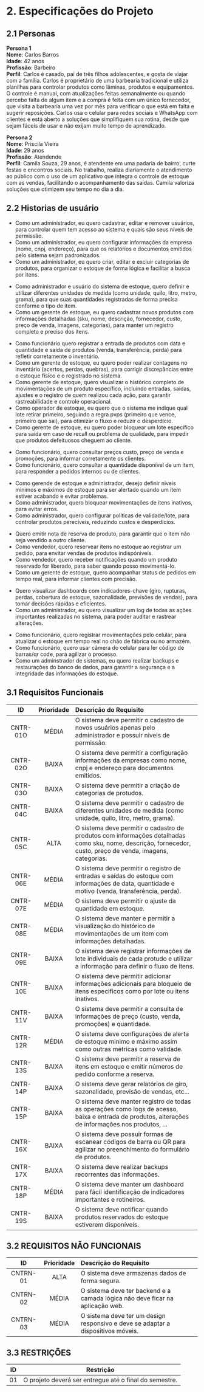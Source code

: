 # 2. Especificações do Projeto

## 2.1 Personas

**Persona 1**  
**Nome**: Carlos Barros  
**Idade**: 42 anos  
**Profissão**: Barbeiro  
**Perfil**: Carlos é casado, pai de três filhos adolescentes, e gosta de viajar com a família. Carlos é proprietário de uma barbearia tradicional e utiliza planilhas para controlar produtos como lâminas, produtos e equipamentos. O controle é manual, com atualizações feitas semanalmente ou quando percebe falta de algum item e a compra é feita com um único fornecedor, que visita a barbearia uma vez por mês para verificar o que está em falta e sugerir reposições. Carlos usa o celular para redes sociais e WhatsApp com clientes e está aberto a soluções que simplifiquem sua rotina, desde que sejam fáceis de usar e não exijam muito tempo de aprendizado.

**Persona 2**  
**Nome**: Priscila Vieira  
**Idade**: 29 anos  
**Profissão**: Atendende  
**Perfil**: Camila Souza, 29 anos, é atendente em uma padaria de bairro, curte festas e encontros sociais. No trabalho, realiza diariamente o atendimento ao público com o uso de um aplicativo que integra o controle de estoque com as vendas, facilitando o acompanhamento das saídas. Camila valoriza soluções que otimizem seu tempo no dia a dia.

## 2.2 Historias de usuário

<!-- Onboard -->
- Como um administrador, eu quero cadastrar, editar e remover usuários, para controlar quem tem acesso ao sistema e quais são seus níveis de permissão.
- Como um administrador, eu quero configurar informações da empresa (nome, cnpj, endereço), para que os relatórios e documentos emitidos pelo sistema sejam padronizados.
- Como um administrador, eu quero criar, editar e excluir categorias de produtos, para organizar o estoque de forma lógica e facilitar a busca por itens.
<!-- Cadastro -->
- Como administrador e usuário do sistema de estoque, quero definir e utilizar diferentes unidades de medida (como unidade, quilo, litro, metro, grama), para que suas quantidades registradas de forma precisa conforme o tipo de item.
- Como um gerente de estoque, eu quero cadastrar novos produtos com informações detalhadas (sku, nome, descrição, fornecedor, custo, preço de venda, imagens, categorias), para manter um registro completo e preciso dos itens.
<!-- Entrada/saida -->
- Como funcionário quero registrar a entrada de produtos com data e quantidade e saída de produtos (venda, transferência, perda) para refletir corretamente o inventário.
- Como um gerente de estoque, eu quero poder realizar contagens no inventário (acertos, perdas, quebras), para corrigir discrepâncias entre o estoque físico e o registrado no sistema.
- Como gerente de estoque, quero visualizar o histórico completo de movimentações de um produto específico, incluindo entradas, saídas, ajustes e o registro de quem realizou cada ação, para garantir rastreabilidade e controle operacional.
- Como operador de estoque, eu quero que o sistema me indique qual lote retirar primeiro, seguindo a regra pvps (primeiro que vence, primeiro que sai), para otimizar o fluxo e reduzir o desperdício.
- Como gerente de estoque, eu quero poder bloquear um lote específico para saída em caso de recall ou problema de qualidade, para impedir que produtos defeituosos cheguem ao cliente.
<!-- Consulta -->
- Como funcionário, quero consultar preços custo, preço de venda e promoções, para informar corretamente os clientes.
- Como funcionário, quero consultar a quantidade disponível de um item, para responder a pedidos internos ou de clientes.
<!-- Controle -->
- Como gerende de estoque e administrador, desejo definir niveis minimos e máximos de estoque para ser alertado quando um item estiver acabando e evitar problemas.
- Como administrador, quero bloquear movimentações de itens inativos, para evitar erros.
- Como administrador, quero configurar políticas de validade/lote, para controlar produtos perecíveis, reduzindo custos e desperdícios.
<!-- Requisições -->
- Quero emitir nota de reserva de produto, para garantir que o item não seja vendido a outro cliente.
- Como vendedor, quero reservear itens no estoque ao registrar um pedido, para envitar vendas de produtos indispóniveis.
- Como vendedor, quero receber notificações quando um produto reservado for liberado, para saber quando posso movimentá-lo.
- Como um gerente de estoque, quero acompanhar status de pedidos em tempo real, para informar clientes com precisão.
<!-- Relátorios -->
- Quero visualizar dashboards com indicadores-chave (giro, rupturas, perdas, cobertura de estoque, sazonalidade, previsões de vendas), para tomar decisões rápidas e eficientes.
- Como um administrador, eu quero visualizar um log de todas as ações importantes realizadas no sistema, para poder auditar e rastrear alterações.
<!-- Extras -->
- Como funcionário, quero registrar movimentações pelo celular, para atualizar o estoque em tempo real no chão de fábrica ou no armazém.
- Como funcionário, quero usar câmera do celular para ler código de barras/qr code, para agilizar o processo.
- Como um adminstrador de sistemas, eu quero realizar backups e restaurações do banco de dados, para garantir a segurança e a integridade das informações do estoque.

## 3.1 Requisitos Funcionais

<!--

O - Onboard - Integração inicial do sistema
C - Cadastro - Cadastro de informações no sistema
E - Entrada/Saida - Registro de movimentações no sistema
V - Consulta - Verificação de informações extras
R - Controle - Regras de controle do estoque
S - Requisições - Solicitações realizadas no sistema.
P - Relátorios - Planilhas/Reportes.
I - Conectividade - Integração com outros sistemas.
X - Extra - ...
N - Não Funcionais - Requisitos Não Funcionais

-->

| ID | Prioridade | Descrição do Requisito |
| :-: | :-: | :-- |
| CNTR-01O | MÉDIA | O sistema deve permitir o cadastro de novos usuários apenas pelo administrador e possuir niveis de permissão. |
| CNTR-02O | BAIXA | O sistema deve permitir a configuração informações da empresas como nome, cnpj e endereço para documentos emitidos. |
| CNTR-03O | BAIXA | O sistema deve permitir a criação de categorias de protudos. |
| CNTR-04C | BAIXA | O sistema deve permitir o cadastro de diferentes unidades de medida (como unidade, quilo, litro, metro, grama). |
| CNTR-05C | ALTA | O sistema deve permitir o cadastro de produtos com informações detalhadas como sku, nome, descrição, fornecedor, custo, preço de venda, imagens, categorias. |
| CNTR-06E | MÉDIA | O sistema deve permitir o registro de entradas e saídas do estoque com informações de data, quantidade e motivo (venda, transferência, perda). |
| CNTR-07E | MÉDIA | O sistema deve permitir o ajuste da quantidade em estoque. |
| CNTR-08E | MÉDIA | O sistema deve manter e permitir a visualização do histórico de movimentações de um item com informações detalhadas. |
| CNTR-09E | BAIXA | O sistema deve registrar informações de lote individuais de cada protudo e utilizar a informação para definir o fluxo de itens. |
| CNTR-10E | BAIXA | O sistema deve permitir adicionar informações adicionais para bloqueio de itens especificos como por lote ou itens inativos. |
| CNTR-11V | BAIXA | O sistema deve permitir a consulta de informações de preço (custo, venda, promoções) e quantidade. |
| CNTR-12R | MÉDIA | O sistema deve configurações de alerta de estoque minimo e máximo assim como outras métricas como validade. |
| CNTR-13S | BAIXA | O sistema deve permitir a reserva de itens em estoque e emitir números de pedido conforme a reserva. |
| CNTR-14P | BAIXA | O sistema deve gerar relatórios de giro, sazonalidade, previsão de vendas, etc... |
| CNTR-15P | BAIXA | O sistema deve manter registro de todas as operações como logs de acesso, baixa e entrada de produtos, alterações de informações nos produtos, ... |
| CNTR-16X | BAIXA | O sistema deve possuir formas de escanear códigos de barra ou QR para agilizar no preenchimento do formulário de produtos. |
| CNTR-17X | BAIXA | O sistema deve realizar backups recorrentes das informações. |
| CNTR-18P | MÉDIA | O sistema deve manter um dashboard para fácil identificação de indicadores importantes e rotineiros. |
| CNTR-19S | BAIXA | O sistema deve notificar quando produtos reservados do estoque estiverem disponíveis. |

## 3.2 REQUISITOS NÃO FUNCIONAIS

| ID | Prioridade | Descrição do Requisito |
| :-: | :-: | :-- |
| CNTRN-01 | ALTA | O sistema deve armazenas dados de forma segura. |
| CNTRN-02 | MÉDIA | O sistema deve ter backend e a camada lógica não deve ficar na aplicação web. |
| CNTRN-03 | MÉDIA | O sistema deve ter um design responsivo e deve se adaptar a dispositivos móveis. |

## 3.3 RESTRIÇÕES

| ID  | Restrição                                                        |
|------|-----------------------------------------------------------------|
| 01   | O projeto deverá ser entregue até o final do semestre.          |

<!--

Historias de usuário fora do escopo desse projeto:

### Onboard

- ~~Como usuário, quero importar dados de produtos via planilha para agilizar o cadastro inicial.~~
- ~~Como administrador, quero definir múltiplos depósitos/filiais, para controlar estoques em diferentes locais.~~

### Cadastro

- ~~Como gerente de estoque, eu quero criar "kits" ou "produtos compostos" (um produto que é composto por vários outros itens do estoque), para que, ao registrar a saída do kit, o sistema automaticamente dê baixa nos seus componentes.~~
- Como gerente de estoque, eu quero cadastrar produtos com variações (ex: tamanho, cor, voltagem), para gerenciar o estoque de cada variação de forma independente dentro do mesmo produto principal.
- Como gerente de estoque, eu quero anexar imagens e documentos (manuais, especificações técnicas) ao cadastro de um produto, para facilitar a identificação e consulta por parte da equipe.

### Controle

- ~~Como fornecedor, quero receber pedidos de reposição automaticamente, quando o estoque atingir o nível mínimo.~~

### Requisições

- ~~Como um operador de estoque, eu quero consultar e registrar a transferência de produtos entre diferentes almoxarifados ou locais, para manter a acuracidade dos níveis de estoque em cada local.~~
- ~~Como um gerente de estoque, eu quero cadastrar e gerenciar informações dos fornecedores, para facilitar o processo de cotação e compra de novos itens.~~
- ~~Quero sugerir produtos substitutos automaticamente, caso o item desejado esteja em falta.~~
- Como fornecedor quero acompanhar status de entrega dos meus pedidos, para garantir prazos.
- Como funcionário, quero registrar devoluções de itens para produtos entregues incorretamente ou pós validade.

### Conectividade

- ~~Como usuário, quero que o sistema tenha integração com sistemas de e-commerce para atualizar estoque automaticamente após vendas online.~~
- ~~Como fornecedor, quero enviar notas fiscais eletrônicas diretamente pelo sistema, para agilizar a entrada de mercadorias.~~

### Relátorios

- ~~Como membro do financeiro, eu quero gerar relatórios de valoração de estoque usando diferentes métodos (custo médio, peps/fifo), para realizar o fechamento contábil mensal.~~

### Extras

- ~~Como usuário do sistema, quero poder registrar movimentações mesmo quando estiver sem conexão com o servidor, para que eu possa continuar trabalhando normalmente e sincronizar os dados assim que a conexão for restabelecida.~~

-->